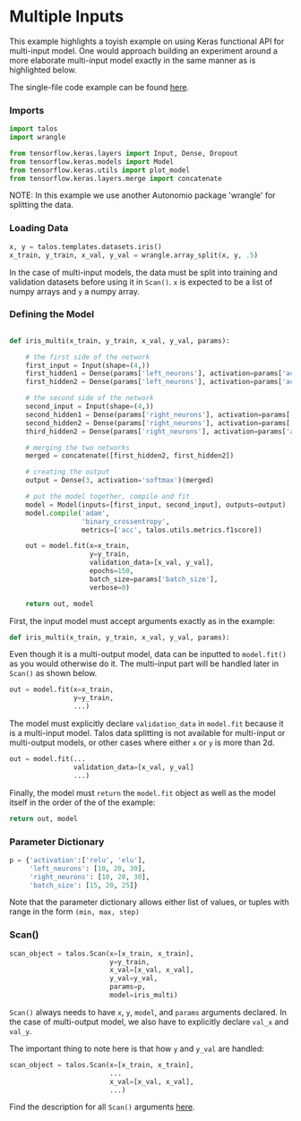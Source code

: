 # Multiple Inputs

This example highlights a toyish example on using Keras functional API for multi-input model. One would approach building an experiment around a more elaborate multi-input model exactly in the same manner as is highlighted below.

The single-file code example can be found [here](Examples_Multiple_Inputs_Code.md).

### Imports

```python
import talos
import wrangle

from tensorflow.keras.layers import Input, Dense, Dropout
from tensorflow.keras.models import Model
from tensorflow.keras.utils import plot_model
from tensorflow.keras.layers.merge import concatenate
```
NOTE: In this example we use another Autonomio package 'wrangle' for splitting the data.

### Loading Data
```python
x, y = talos.templates.datasets.iris()
x_train, y_train, x_val, y_val = wrangle.array_split(x, y, .5)
```
In the case of multi-input models, the data must be split into training and validation datasets before using it in `Scan()`. `x` is expected to be a list of numpy arrays and `y` a numpy array.

### Defining the Model
```python

def iris_multi(x_train, y_train, x_val, y_val, params):

    # the first side of the network
    first_input = Input(shape=(4,))
    first_hidden1 = Dense(params['left_neurons'], activation=params['activation'])(first_input)
    first_hidden2 = Dense(params['left_neurons'], activation=params['activation'])(first_hidden1)

    # the second side of the network
    second_input = Input(shape=(4,))
    second_hidden1 = Dense(params['right_neurons'], activation=params['activation'])(second_input)
    second_hidden2 = Dense(params['right_neurons'], activation=params['activation'])(second_hidden1)
    third_hidden2 = Dense(params['right_neurons'], activation=params['activation'])(second_hidden2)

    # merging the two networks
    merged = concatenate([first_hidden2, first_hidden2])

    # creating the output
    output = Dense(3, activation='softmax')(merged)

    # put the model together, compile and fit
    model = Model(inputs=[first_input, second_input], outputs=output)
    model.compile('adam',
                  'binary_crossentropy',
                  metrics=['acc', talos.utils.metrics.f1score])

    out = model.fit(x=x_train,
                    y=y_train,
                    validation_data=[x_val, y_val],
                    epochs=150,
                    batch_size=params['batch_size'],
                    verbose=0)

    return out, model
```

First, the input model must accept arguments exactly as in the example:

```python
def iris_multi(x_train, y_train, x_val, y_val, params):
```

Even though it is a multi-output model, data can be inputted to `model.fit()` as you would otherwise do it. The multi-input part will be handled later in `Scan()` as shown below.

```python
out = model.fit(x=x_train,
                y=y_train,
                ...)
```

The model must explicitly declare `validation_data` in `model.fit` because it is a multi-input model. Talos data splitting is not available for multi-input or multi-output models, or other cases where either `x` or `y` is more than 2d.

```python
out = model.fit(...
                validation_data=[x_val, y_val]
                ...)
```

Finally, the model must `return` the `model.fit` object as well as the model itself in the order of the of the example:

```python
return out, model
```


### Parameter Dictionary

```python
p = {'activation':['relu', 'elu'],
     'left_neurons': [10, 20, 30],
     'right_neurons': [10, 20, 30],
     'batch_size': [15, 20, 25]}
```

Note that the parameter dictionary allows either list of values, or tuples with range in the form `(min, max, step)`


### Scan()
```python
scan_object = talos.Scan(x=[x_train, x_train],
                         y=y_train,
                         x_val=[x_val, x_val],
                         y_val=y_val,
                         params=p,
                         model=iris_multi)
```

`Scan()` always needs to have `x`, `y`, `model`, and `params` arguments declared. In the case of multi-output model, we also have to explicitly declare `val_x` and `val_y`.

The important thing to note here is that how `y` and `y_val` are handled:

```python
scan_object = talos.Scan(x=[x_train, x_train],
                         ...
                         x_val=[x_val, x_val],
                         ...)
```

Find the description for all `Scan()` arguments [here](Scan.md#scan-arguments).
